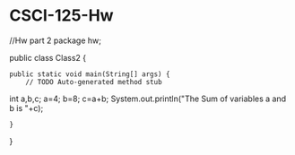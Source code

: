 # CSCI-125-Hw
//Hw part 2
package hw;

public class Class2 {

	public static void main(String[] args) {
		// TODO Auto-generated method stub
int a,b,c;
a=4;
b=8;
c=a+b;
System.out.println("The Sum of variables a and b is "+c);

	}

}

